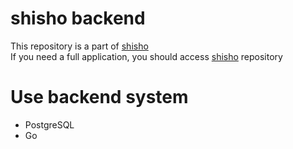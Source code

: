 # shisho backend

This repository is a part of [shisho](https://github.com/mitsu-yuki/shisho)  
If you need a full application, you should access [shisho](https://github.com/mitsu-yuki/shisho) repository

# Use backend system
- PostgreSQL
- Go
